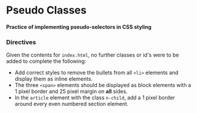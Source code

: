 # Pseudo Classes
#### Practice of implementing pseudo-selectors in CSS styling

### Directives

Given the contents for `index.html`, no further classes or id's were to be added to complete the following:

* Add correct styles to remove the bullets from all `<li>` elements and display them as inline elements.
* The three `<span>` elements should be displayed as block elements with a 1 pixel border and 25 pixel margin on **all** sides.
* In the `article` element with the class `n-child`, add a 1 pixel border around every even numbered section element.
